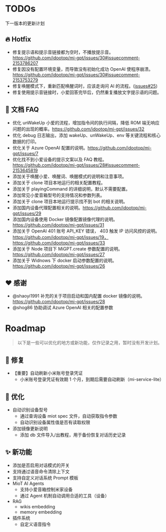 # TODOs

下一版本的更新计划

## 🔥 Hotfix

- 修复提示语和提示音链接都为空时，不播放提示音。https://github.com/idootop/mi-gpt/issues/30#issuecomment-2153786207
- 修复因没有配置环境变量，而导致没有初始化成功 OpenAI 使程序崩溃。 https://github.com/idootop/mi-gpt/issues/30#issuecomment-2153753279
- 修复唤醒模式下，重新匹配唤醒词时，应该走询问 AI 的流程。([issues#25](https://github.com/idootop/mi-gpt/issues/25))
- 修复使用提示音链接时，小爱回答完毕后，仍然重复播放文字提示语的问题。

## 📒 文档 FAQ
- 优化 unWakeUp 小爱的流程，增加指令间的执行间隔，降低 ROM 端无响应问题的出现的概率。https://github.com/idootop/mi-gpt/issues/32
- 优化 debug 日志输出，添加 wakeUp、unWakeUp、env 等关键流程和核心数据的打印。
- 优化关于 Azure OpenAI 配置的说明。https://github.com/idootop/mi-gpt/issues/7
- 优化找不到小爱设备的提示文案以及 FAQ 教程。https://github.com/idootop/mi-gpt/issues/28#issuecomment-2153645819
- 添加关于唤醒小爱、唤醒词、唤醒模式的说明和注意事项。
- 添加关于 clone 项目本地运行的相关配置教程。
- 添加关于 playingCommand 的详细说明，默认不需要配置。
- 添加常见小爱音箱型号的支持情况和参数列表。
- 添加关于 clone 项目本地运行提示找不到 bot 的相关说明。
- 添加国内设备代理配置相关的说明。https://github.com/idootop/mi-gpt/issues/29
- 添加国内设备使用 Docker 镜像配置镜像代理的说明。https://github.com/idootop/mi-gpt/issues/31
- 添加关于 OpenAI 401 账号 API_KEY 错误， 403 触发 IP 访问风控的说明。https://github.com/idootop/mi-gpt/issues/19，https://github.com/idootop/mi-gpt/issues/33
- 添加关于 Node 项目下 MiGPT.create 参数配置的说明。 https://github.com/idootop/mi-gpt/issues/27
- 添加关于 Widnows 下 docker 启动参数配置的说明。https://github.com/idootop/mi-gpt/issues/26

## ❤️ 感谢
- @shaoyi1991 补充的关于项目启动和国内配置 docker 镜像的说明。 https://github.com/idootop/mi-gpt/issues/28
- @shog86 协助调试 Azure OpenAI 相关的配置参数

# Roadmap

> 以下是一些可以优化的地方或新功能，仅作记录之用，暂时没有开发计划。

## 🐛 修复

- 【重要】自动刷新小米账号登录凭证
  - 小米账号登录凭证有效期 1 个月，到期后需要自动刷新（mi-service-lite）

## 💪 优化

- 自动识别设备型号
  - 通过查询设备 miot spec 文件，自动获取指令参数
  - 自动识别设备属性值是否有读取权限
- 添加镜像更新说明
  - 添加 db 文件导入/出教程，用于备份恢复对话历史记录

## ✨ 新功能

- 添加是否启用对话模式的开关
- 支持通过语音命令清除上下文
- 支持自定义对话系统 Prompt 模板
- MioT AI Agents
  - 支持小爱音箱控制米家设备
  - 通过 Agent 机制自动调用合适的工具（设备）
- RAG
  - wikis embedding
  - memory embedding
- 插件系统
  - 自定义语音指令
